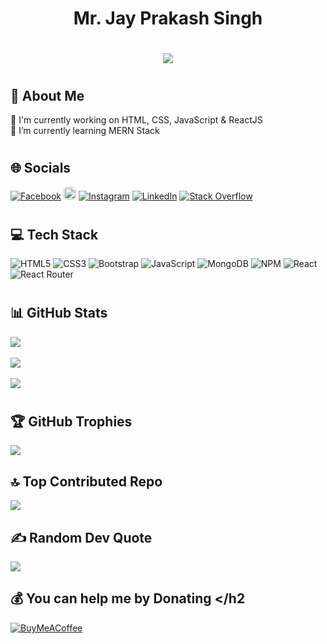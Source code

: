 # 
<h1 align="center"> Mr. Jay Prakash Singh </h1>
<h1 align="center">
    <img src="https://readme-typing-svg.herokuapp.com/?font=Righteous&size=30&center=true&vCenter=true&duration=3000&lines=(Front-End+Developer);(ReactJS+Developer);(UI+Developer)" />
</h1>

# <h2> 💫 About Me </h2>
🔭 I'm currently working on HTML, CSS, JavaScript & ReactJS<br>🌱 I’m currently learning MERN Stack

# <h2>🌐 Socials </h2>
[![Facebook](https://img.shields.io/badge/Facebook-%231877F2.svg?logo=Facebook&logoColor=white)](https://facebook.com/jayprakash199221) 
<a href="mailto:jayprakash199221@gmail.com"><img src="https://img.shields.io/badge/Gmail-333333?style=for-the-badge&logo=gmail&logoColor=red" style="height: 20px;max-width: 100%;border-radius: 5px;" /></a>
[![Instagram](https://img.shields.io/badge/Instagram-%23E4405F.svg?logo=Instagram&logoColor=white)](https://instagram.com/jayprakashsingh10031) 
[![LinkedIn](https://img.shields.io/badge/LinkedIn-%230077B5.svg?logo=linkedin&logoColor=white)](https://linkedin.com/in/jay-prakash-singh-028957128/) 
[![Stack Overflow](https://img.shields.io/badge/-Stackoverflow-FE7A16?logo=stack-overflow&logoColor=white)](https://stackoverflow.com/users/18405681/jay-prakash-singh) 

# <h2>💻 Tech Stack </h2>
![HTML5](https://img.shields.io/badge/html5-%23E34F26.svg?style=for-the-badge&logo=html5&logoColor=white)
![CSS3](https://img.shields.io/badge/css3-%231572B6.svg?style=for-the-badge&logo=css3&logoColor=white) 
![Bootstrap](https://img.shields.io/badge/bootstrap-%238511FA.svg?style=for-the-badge&logo=bootstrap&logoColor=white)
![JavaScript](https://img.shields.io/badge/javascript-%23323330.svg?style=for-the-badge&logo=javascript&logoColor=%23F7DF1E) 
![MongoDB](https://img.shields.io/badge/MongoDB-%234ea94b.svg?style=for-the-badge&logo=mongodb&logoColor=white) 
![NPM](https://img.shields.io/badge/NPM-%23CB3837.svg?style=for-the-badge&logo=npm&logoColor=white) 
![React](https://img.shields.io/badge/react-%2320232a.svg?style=for-the-badge&logo=react&logoColor=%2361DAFB) 
![React Router](https://img.shields.io/badge/React_Router-CA4245?style=for-the-badge&logo=react-router&logoColor=white) 

# <h2>📊 GitHub Stats </h2>
![](https://github-readme-stats.vercel.app/api/top-langs/?username=jayprakashcs12&theme=dark&hide_border=false&include_all_commits=true&count_private=true&layout=compact) <br/><br/>
![](https://github-readme-stats.vercel.app/api?username=jayprakashcs12&theme=dark&hide_border=false&include_all_commits=true&count_private=true)<br/><br/>
![](https://github-readme-streak-stats.herokuapp.com/?user=jayprakashcs12&theme=dark&hide_border=false) 


# <h2> 🏆 GitHub Trophies </h2>
![](https://github-profile-trophy.vercel.app/?username=jayprakashcs12&theme=discord&no-frame=false&no-bg=true&margin-w=4)

### <h2> 🔝 Top Contributed Repo </h2>
![](https://github-contributor-stats.vercel.app/api?username=jayprakashcs12&limit=5&theme=dark&combine_all_yearly_contributions=true)

### <h2> ✍️ Random Dev Quote </h2>
![](https://quotes-github-readme.vercel.app/api?type=horizontal&theme=dark)

## <h2> 💰 You can help me by Donating </h2
[![BuyMeACoffee](https://img.shields.io/badge/Buy%20Me%20a%20Coffee-ffdd00?style=for-the-badge&logo=buy-me-a-coffee&logoColor=black)](https://www.buymeacoffee.com/jay_prakash_1992) 

  
<!-- Proudly created with GPRM ( https://gprm.itsvg.in ) -->
